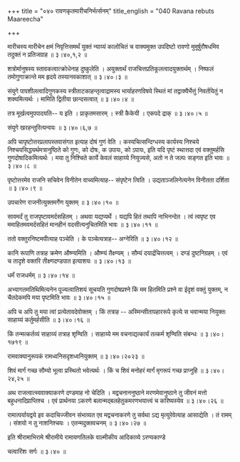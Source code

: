 +++
title = "०४० रावणकृतमारीचनिर्भर्त्सनम्"
title_english = "040 Ravana rebuts Maareecha"

+++


मारीचस्य मारीचेन क्षमं निवृत्तिसमर्थं युक्तं न्याय्यं कालोचितं च
वाक्यमुक्त उपदिष्टो रावणो मुमूर्षुरौषधमिव तदुक्तं न प्रतिजग्राह  ॥ 
३।४०,१,२  ॥   

  

शत्रोर्मानुषस्य स्तावकत्वात्क्रोधेनाह दुष्कुलेति । अयुक्तार्थं
राजचित्तप्रतिकूलत्वादयुक्तार्थम् । निष्फलं तमोगुणाक्रान्ते मम हृदये
तस्यानवकाशात्  ॥  ३।४०।३  ॥   

  

संयुगे पापशीलत्वादिगुणकस्य स्त्रीताटकाहन्तृत्वाद्रामस्य भार्याहरणविषये
स्थितं मां तद्वाक्यैर्भेत्तुं निवर्तयितुं न शक्यमित्यर्थः । मामिति
द्वितीया छान्दसत्वात्  ॥  ३।४०।४  ॥   

  

तत्र मूर्खत्वमुपपादयति-- य इति । प्राकृतमसारम् । स्त्री कैकेयी । एकपदे
द्राक्  ॥  ३।४०।५  ॥   

  

संयुगे खरहन्तुरित्यन्वयः  ॥  ३।४०।६,७  ॥   

  

अपि चापृष्टोत्तरप्रलापस्तवासंगत इत्याह दोषं गुणं वेति ।
कस्यचित्सन्दिग्धस्य कार्यस्य निश्चये निश्चयसिद्ध्यर्थमत्रानुष्ठिते को
गुणः, को दोषः, क उपायः, को ऽपायः, इति यदि पृष्टं स्थात्तदा एवं
वक्तुमर्हसि गुणदोषादिकमित्यर्थः । मया तु निश्चिते कार्ये केवलं साहाय्ये
नियुज्यसे, अतो न ते जल्पः सङ्गत इति भावः  ॥  ३।४०।८  ॥   

  

पृष्टोत्तरमेव राजनि सचिवेन विनीतेन वाच्यमित्याह-- संपृष्टेन त्विति ।
उद्यताञ्जलिनेत्यनेन विनीतता दर्शिता  ॥  ३।४०।९  ॥   

  

उपचारेण राजनीत्युक्तमर्गेण युक्तम्  ॥  ३।४०।१०  ॥   

  

सावमर्दं तु राजपृष्टावमर्दसहितम् । अथवा यद्यप्यर्थे । यद्यपि हितं तथापि
नाभिनन्देत । त्वं त्वपृष्ट एव ममाहितमवमर्दसहितं मानहीनं वदसीत्यनुचितमिति
भावः  ॥  ३।४०।११  ॥   

  

ततो वक्तुरनिष्टमपीत्याह पञ्चेति । के पञ्चेत्यत्राह-- अग्नेरिति  ॥ 
३।४०।१२ ॥   

  

कानि रूपाणि तत्राह क्रमेण औष्ण्यमिति । औष्ण्यं तैक्ष्ण्यम् । सौम्यं
दयार्द्रचित्तत्वम् । दण्डं दुष्टनिग्रहम् । एवं च तादृशे वक्तरि
तीक्ष्णदण्डपात इत्याशयः  ॥  ३।४०।१३  ॥   

  

धर्मं राजधर्मम्  ॥  ३।४०।१४  ॥   

  

अभ्यागतमतिथिमित्यनेन पूज्यत्वातिशयं सूचयति गुणदोषप्रश्ने किं मम हितमिति
प्रश्ने वा ईदृशं वक्तुं युक्तम्, न चैतदेकमपि मया पृष्टमिति भावः  ॥ 
३।४०।१५  ॥   

  

अपि च अपि तु मया त्वां प्रत्येतावदेवोक्तम् । किं तत्राह --
अस्मिन्सीतापहाररूपे कृत्ये स भवान्मया नियुक्तः साहाय्यं कर्तुमर्हसीति  ॥ 
३।४०।१६ ॥   

  

किं तन्मत्कर्तव्यं साहाय्यं तत्राह शृण्विति । साहाय्ये मम
वचनाद्यत्कार्यं तत्कर्म शृण्विति संबन्धः  ॥  ३।४०।१७१९  ॥   

  

रामवाक्यानुरूपकं रामध्वनिसदृशध्वनियुक्तम्  ॥  ३।४०।२०२३  ॥   

  

शिवं मार्गं गच्छ सौम्यो भूत्वा प्रस्थितो भवेत्यर्थः । किं च शिवं मनोहरं
मार्गं मृगरूपं गच्छ प्राप्नुहि  ॥  ३।४०।२४,२५  ॥   

  

अथ राजत्वात्स्ववाक्याकरणे दण्डमाह नो चेदिति । मद्वचनाननुष्ठाने
मरणमेवानुष्ठाने तु जीवनं मत्तो बहुधनादिप्राप्तिश्च । एवं प्रार्थनया
ऽकरणे बलान्मद्बलहेतुकमरणभयात्त्वं च करिष्यस्येव  ॥  ३।४०।२६  ॥   

  

रामात्पर्यायद्वये इव कदाचिज्जीवन संभाव्यत एव मद्वचनाकरणे तु सर्वथा ऽद्य
मृत्युरेवेत्याह आसाद्येति । तं रामम् । संशयो न तु नाशनिश्चयः ।
एतन्मदुक्तवचनम्  ॥  ३।४०।२७  ॥   

  

इति श्रीरामाभिरामे श्रीरामीये रामायणतिलके वाल्मीकीय आदिकाव्ये
ऽरण्यकाण्डे  

चत्वारिंशः सर्गः  ॥  ३।४०  ॥   

  


